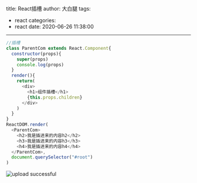 title: React插槽
author: 大白腿
tags:
  - react
categories:
  - react
date: 2020-06-26 11:38:00
---
```js
//插槽
class ParentCom extends React.Component{
  constructor(props){
    super(props)
    console.log(props)
  }
  render(){
    return(
      <div>
        <h1>组件插槽</h1>
        {this.props.children}
      </div>
    )
  }
}
ReactDOM.render(
  <ParentCom>
    <h2>我是插进来的内容h2</h2>
    <h3>我是插进来的内容h3</h3>
    <h4>我是插进来的内容h4</h4>
  </ParentCom>,
  document.querySelector("#root")
)	
```


![upload successful](/images/pasted-29.png)